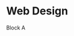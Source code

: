 <html>
<head>
<title>Page Title</title>
</head>
<body>

<h1>Web Design</h1>
<p>Block A</p>

</body>
</html>
